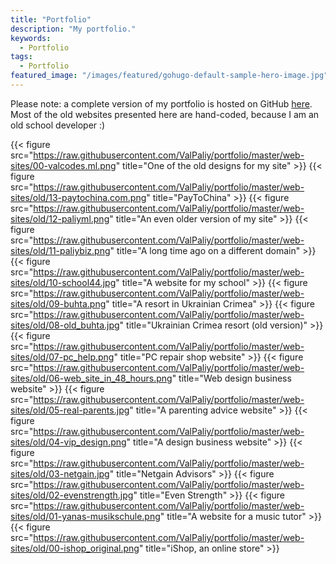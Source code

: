 ```yaml
---
title: "Portfolio"
description: "My portfolio."
keywords:
  - Portfolio
tags:
  - Portfolio
featured_image: "/images/featured/gohugo-default-sample-hero-image.jpg"
---
```


Please note: a complete version of my portfolio is hosted on GitHub [here](https://github.com/ValPaliy/portfolio). Most of the old websites presented here are hand-coded, because
I am an old school developer :)

{{< figure src="https://raw.githubusercontent.com/ValPaliy/portfolio/master/web-sites/00-valcodes.ml.png" title="One of the old designs for my site" >}}
{{< figure src="https://raw.githubusercontent.com/ValPaliy/portfolio/master/web-sites/old/13-paytochina.com.png" title="PayToChina" >}}
{{< figure src="https://raw.githubusercontent.com/ValPaliy/portfolio/master/web-sites/old/12-paliyml.png" title="An even older version of my site" >}}
{{< figure src="https://raw.githubusercontent.com/ValPaliy/portfolio/master/web-sites/old/11-paliybiz.png" title="A long time ago on a different domain" >}}
{{< figure src="https://raw.githubusercontent.com/ValPaliy/portfolio/master/web-sites/old/10-school44.jpg" title="A website for my school" >}}
{{< figure src="https://raw.githubusercontent.com/ValPaliy/portfolio/master/web-sites/old/09-buhta.png" title="A resort in Ukrainian Crimea" >}}
{{< figure src="https://raw.githubusercontent.com/ValPaliy/portfolio/master/web-sites/old/08-old_buhta.jpg" title="Ukrainian Crimea resort (old version)" >}}
{{< figure src="https://raw.githubusercontent.com/ValPaliy/portfolio/master/web-sites/old/07-pc_help.png" title="PC repair shop website" >}}
{{< figure src="https://raw.githubusercontent.com/ValPaliy/portfolio/master/web-sites/old/06-web_site_in_48_hours.png" title="Web design business website" >}}
{{< figure src="https://raw.githubusercontent.com/ValPaliy/portfolio/master/web-sites/old/05-real-parents.jpg" title="A parenting advice website" >}}
{{< figure src="https://raw.githubusercontent.com/ValPaliy/portfolio/master/web-sites/old/04-vip_design.png" title="A design business website" >}}
{{< figure src="https://raw.githubusercontent.com/ValPaliy/portfolio/master/web-sites/old/03-netgain.jpg" title="Netgain Advisors" >}}
{{< figure src="https://raw.githubusercontent.com/ValPaliy/portfolio/master/web-sites/old/02-evenstrength.jpg" title="Even Strength" >}}
{{< figure src="https://raw.githubusercontent.com/ValPaliy/portfolio/master/web-sites/old/01-yanas-musikschule.png" title="A website for a music tutor" >}}
{{< figure src="https://raw.githubusercontent.com/ValPaliy/portfolio/master/web-sites/old/00-ishop_original.png" title="iShop, an online store" >}}
